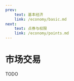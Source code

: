 ```yaml
---
prev:
    text: 基本经济
    link: /economy/basic.md
next:
    text: 点券与权限
    link: /economy/points.md
---
```


# 市场交易

TODO

